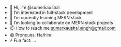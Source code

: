 - 👋 Hi, I’m @sumerkaushal
- 👀 I’m interested in full-stack development
- 🌱 I’m currently learning MERN stack
- 💞️ I’m looking to collaborate on MERN stack projects
- 📫 How to reach me sumerkaushal.singh@gmail.com
- 😄 Pronouns: He/him
- ⚡ Fun fact: ...

<!---
sumerkaushal/sumerkaushal is a ✨ special ✨ repository because its `README.md` (this file) appears on your GitHub profile.
You can click the Preview link to take a look at your changes.
--->
